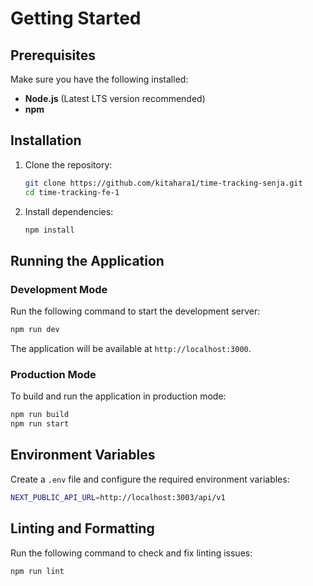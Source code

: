 
# Getting Started

## Prerequisites

Make sure you have the following installed:
- **Node.js** (Latest LTS version recommended)
- **npm**

## Installation

1. Clone the repository:
   ```sh
   git clone https://github.com/kitahara1/time-tracking-senja.git
   cd time-tracking-fe-1
   ```
2. Install dependencies:
   ```sh
   npm install
   ```

## Running the Application

### Development Mode
Run the following command to start the development server:
   ```sh
   npm run dev
   ```
The application will be available at `http://localhost:3000`.

### Production Mode
To build and run the application in production mode:
   ```sh
   npm run build
   npm run start
   ```

## Environment Variables
Create a `.env` file and configure the required environment variables:
   ```sh
   NEXT_PUBLIC_API_URL=http://localhost:3003/api/v1
   ```

## Linting and Formatting
Run the following command to check and fix linting issues:
   ```sh
   npm run lint
   ```